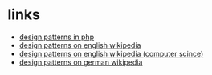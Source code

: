 # links

* [design patterns in php](https://github.com/domnikl/DesignPatternsPHP)
* [design patterns on english wikipedia](https://en.wikipedia.org/wiki/Design_Patterns)
* [design patterns on english wikipedia (computer scince)](https://en.wikipedia.org/wiki/Design_pattern_(computer_science))
* [design patterns on german wikipedia](https://de.wikipedia.org/wiki/Design_Patterns)
